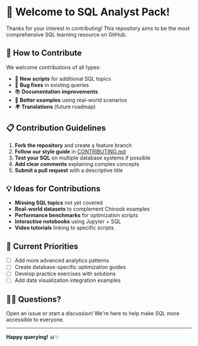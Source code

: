 # 🚀 Welcome to SQL Analyst Pack!

Thanks for your interest in contributing! This repository aims to be the most comprehensive SQL learning resource on GitHub.

## 🤝 How to Contribute

We welcome contributions of all types:

- 📝 **New scripts** for additional SQL topics
- 🐛 **Bug fixes** in existing queries
- 📚 **Documentation improvements**
- 🎨 **Better examples** using real-world scenarios
- 🌍 **Translations** (future roadmap)

## 📋 Contribution Guidelines

1. **Fork the repository** and create a feature branch
2. **Follow our style guide** in [CONTRIBUTING.md](CONTRIBUTING.md)
3. **Test your SQL** on multiple database systems if possible
4. **Add clear comments** explaining complex concepts
5. **Submit a pull request** with a descriptive title

## 💡 Ideas for Contributions

- **Missing SQL topics** not yet covered
- **Real-world datasets** to complement Chinook examples
- **Performance benchmarks** for optimization scripts
- **Interactive notebooks** using Jupyter + SQL
- **Video tutorials** linking to specific scripts

## 🎯 Current Priorities

- [ ] Add more advanced analytics patterns
- [ ] Create database-specific optimization guides
- [ ] Develop practice exercises with solutions
- [ ] Add data visualization integration examples

## 🙋‍♀️ Questions?

Open an issue or start a discussion! We're here to help make SQL more accessible to everyone.

---

**Happy querying!** 📊✨
